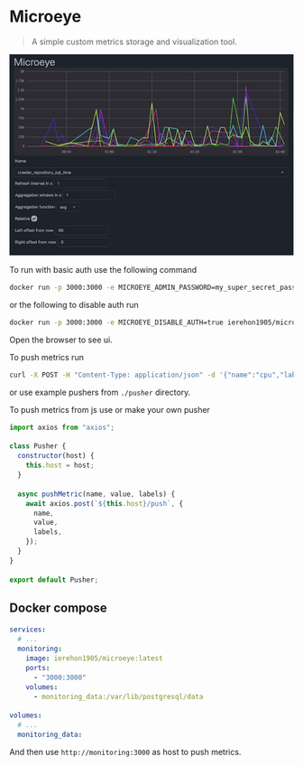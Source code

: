 # Microeye

> A simple custom metrics storage and visualization tool.

![Microeye](./docs/thumbnail.jpg)

To run with basic auth use the following command

```bash
docker run -p 3000:3000 -e MICROEYE_ADMIN_PASSWORD=my_super_secret_password ierehon1905/microeye:latest
```

or the following to disable auth run

```bash
docker run -p 3000:3000 -e MICROEYE_DISABLE_AUTH=true ierehon1905/microeye:latest
```

Open the browser to see ui.

To push metrics run

```bash
curl -X POST -H "Content-Type: application/json" -d '{"name":"cpu","labels":{"a":"b"},"value":1}' http://localhost:3000/push
```

or use example pushers from `./pusher` directory.

To push metrics from js use or make your own pusher

```js
import axios from "axios";

class Pusher {
  constructor(host) {
    this.host = host;
  }

  async pushMetric(name, value, labels) {
    await axios.post(`${this.host}/push`, {
      name,
      value,
      labels,
    });
  }
}

export default Pusher;
```

## Docker compose

```yaml
services:
  # ...
  monitoring:
    image: ierehon1905/microeye:latest
    ports:
      - "3000:3000"
    volumes:
      - monitoring_data:/var/lib/postgresql/data

volumes:
  # ...
  monitoring_data:
```

And then use `http://monitoring:3000` as host to push metrics.
